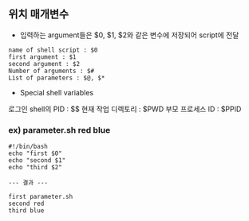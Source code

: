 ## 위치 매개변수

- 입력하는 argument들은 $0, $1, $2와 같은 변수에 저장되어 script에 전달

```
name of shell script : $0
first argument : $1
second argument : $2
Number of arguments : $#
List of parameters : $@, $*
```

- Special shell variables

로그인 shell의 PID : $$
현재 작업 디렉토리 : $PWD
부모 프로세스 ID : $PPID


### ex) parameter.sh red blue

```
#!/bin/bash
echo "first $0"
echo "second $1"
echo "third $2"

--- 결과 ---

first parameter.sh
second red
third blue
```
